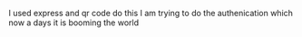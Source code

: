 I used express and qr code do this I am trying to do the authenication which now a days it is booming the world
